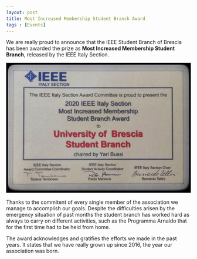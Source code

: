 ```yaml
---
layout: post
title: Most Increased Membership Student Branch Award
tags : [Events]
---
```


We are really proud to announce that the IEEE Student Branch of Brescia has been awarded the prize as **Most Increased Membership Student Branch**, released by the IEEE Italy Section.

![Image](/images/header_prize.jpg)

Thanks to the commitent of every single member of the association we manage to accomplish our goals.
Despite the difficulties arisen by the emergency situation of past months the student branch has worked hard as always to carry on different activities, such as the Programma Arnaldo that for the first time had to be held from home.

The award acknowledges and gratifies the efforts we made in the past years. It states that we have really grown up since 2016, the year our association was born.
